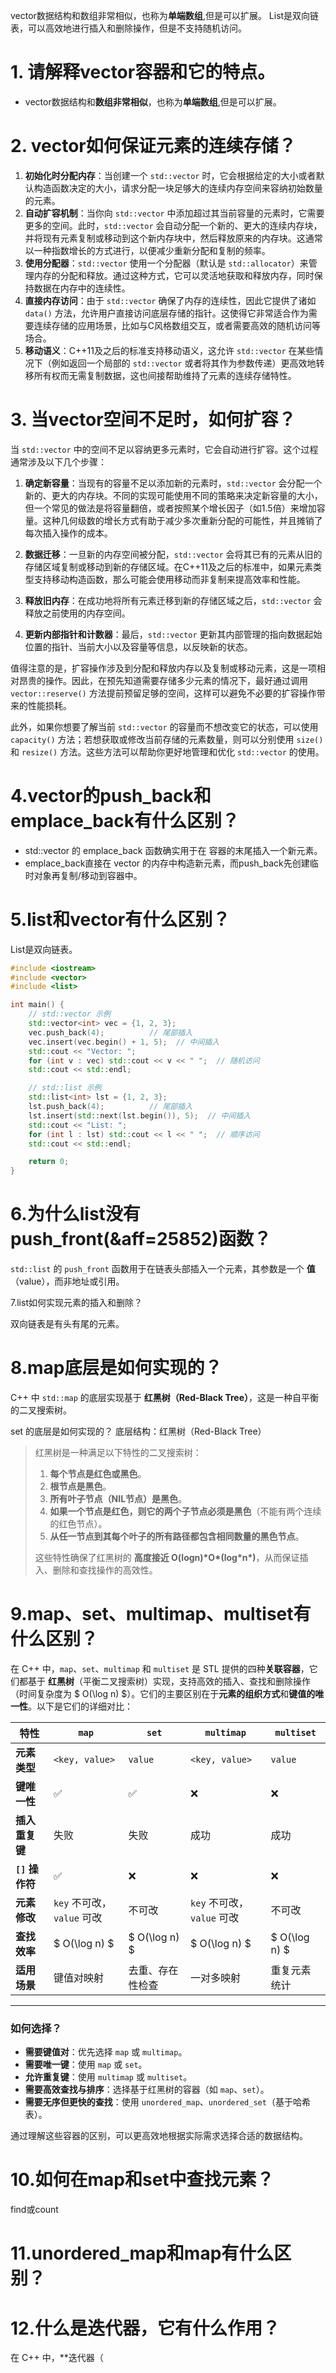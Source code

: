 vector数据结构和数组非常相似，也称为**单端数组**,但是可以扩展。
List是双向链表，可以高效地进行插入和删除操作，但是不支持随机访问。



# 1. 请解释vector容器和它的特点。
* vector数据结构和**数组非常相似**，也称为**单端数组**,但是可以扩展。

# 2. vector如何保证元素的连续存储？
1. **初始化时分配内存**：当创建一个 `std::vector` 时，它会根据给定的大小或者默认构造函数决定的大小，请求分配一块足够大的连续内存空间来容纳初始数量的元素。
2. **自动扩容机制**：当你向 `std::vector` 中添加超过其当前容量的元素时，它需要更多的空间。此时，`std::vector` 会自动分配一个新的、更大的连续内存块，并将现有元素复制或移动到这个新内存块中，然后释放原来的内存块。这通常以一种指数增长的方式进行，以便减少重新分配和复制的频率。
3. **使用分配器**：`std::vector` 使用一个分配器（默认是 `std::allocator`）来管理内存的分配和释放。通过这种方式，它可以灵活地获取和释放内存，同时保持数据在内存中的连续性。
4. **直接内存访问**：由于 `std::vector` 确保了内存的连续性，因此它提供了诸如 `data()` 方法，允许用户直接访问底层存储的指针。这使得它非常适合作为需要连续存储的应用场景，比如与C风格数组交互，或者需要高效的随机访问等场合。
5. **移动语义**：C++11及之后的标准支持移动语义，这允许 `std::vector` 在某些情况下（例如返回一个局部的 `std::vector` 或者将其作为参数传递）更高效地转移所有权而无需复制数据，这也间接帮助维持了元素的连续存储特性。

# 3. 当vector空间不足时，如何扩容？
当 `std::vector` 中的空间不足以容纳更多元素时，它会自动进行扩容。这个过程通常涉及以下几个步骤：

1. **确定新容量**：当现有的容量不足以添加新的元素时，`std::vector` 会分配一个新的、更大的内存块。不同的实现可能使用不同的策略来决定新容量的大小，但一个常见的做法是将容量翻倍，或者按照某个增长因子（如1.5倍）来增加容量。这种几何级数的增长方式有助于减少多次重新分配的可能性，并且摊销了每次插入操作的成本。

2. **数据迁移**：一旦新的内存空间被分配，`std::vector` 会将其已有的元素从旧的存储区域复制或移动到新的存储区域。在C++11及之后的标准中，如果元素类型支持移动构造函数，那么可能会使用移动而非复制来提高效率和性能。

3. **释放旧内存**：在成功地将所有元素迁移到新的存储区域之后，`std::vector` 会释放之前使用的内存空间。

4. **更新内部指针和计数器**：最后，`std::vector` 更新其内部管理的指向数据起始位置的指针、当前大小以及容量等信息，以反映新的状态。

值得注意的是，扩容操作涉及到分配和释放内存以及复制或移动元素，这是一项相对昂贵的操作。因此，在预先知道需要存储多少元素的情况下，最好通过调用 `vector::reserve()` 方法提前预留足够的空间，这样可以避免不必要的扩容操作带来的性能损耗。

此外，如果你想要了解当前 `std::vector` 的容量而不想改变它的状态，可以使用 `capacity()` 方法；若想获取或修改当前存储的元素数量，则可以分别使用 `size()` 和 `resize()` 方法。这些方法可以帮助你更好地管理和优化 `std::vector` 的使用。

# 4.vector的push_back和emplace_back有什么区别？

- std::vector 的 emplace_back 函数确实用于在 容器的末尾插入一个新元素。
- emplace_back直接在 vector 的内存中构造新元素，而push_back先创建临时对象再复制/移动到容器中。



# 5.list和vector有什么区别？

List是双向链表。

```cpp
#include <iostream>
#include <vector>
#include <list>

int main() {
    // std::vector 示例
    std::vector<int> vec = {1, 2, 3};
    vec.push_back(4);          // 尾部插入
    vec.insert(vec.begin() + 1, 5);  // 中间插入
    std::cout << "Vector: ";
    for (int v : vec) std::cout << v << " ";  // 随机访问
    std::cout << std::endl;

    // std::list 示例
    std::list<int> lst = {1, 2, 3};
    lst.push_back(4);          // 尾部插入
    lst.insert(std::next(lst.begin()), 5);  // 中间插入
    std::cout << "List: ";
    for (int l : lst) std::cout << l << " ";  // 顺序访问
    std::cout << std::endl;

    return 0;
}
```



# 6.为什么list没有push_front(&aff=25852)函数？

`std::list` 的 `push_front` 函数用于在链表头部插入一个元素，其参数是一个 **值**（value），而非地址或引用。



7.list如何实现元素的插入和删除？

双向链表是有头有尾的元素。



# 8.map底层是如何实现的？

C++ 中 `std::map` 的底层实现基于 **红黑树（Red-Black Tree）**，这是一种自平衡的二叉搜索树。

set 的底层是如何实现的？
底层结构：红黑树（Red-Black Tree）

> 红黑树是一种满足以下特性的二叉搜索树：
>
> 1. **每个节点是红色或黑色**。
> 2. **根节点是黑色**。
> 3. **所有叶子节点（NIL节点）是黑色**。
> 4. **如果一个节点是红色，则它的两个子节点必须是黑色**（不能有两个连续的红色节点）。
> 5. **从任一节点到其每个叶子的所有路径都包含相同数量的黑色节点**。
>
> 这些特性确保了红黑树的 **高度接近 O(log⁡n)\*O\*(log\*n\*)**，从而保证插入、删除和查找操作的高效性。



# 9.map、set、multimap、multiset有什么区别？

在 C++ 中，`map`、`set`、`multimap` 和 `multiset` 是 STL 提供的四种**关联容器**，它们都基于 **红黑树**（平衡二叉搜索树）实现，支持高效的插入、查找和删除操作（时间复杂度为 $ O(\log n) $）。它们的主要区别在于**元素的组织方式**和**键值的唯一性**。以下是它们的详细对比：

| 特性            | `map`                      | `set`            | `multimap`                 | `multiset`    |
| --------------- | -------------------------- | ---------------- | -------------------------- | ------------- |
| **元素类型**    | `<key, value>`             | `value`          | `<key, value>`             | `value`       |
| **键唯一性**    | ✅                          | ✅                | ❌                          | ❌             |
| **插入重复键**  | 失败                       | 失败             | 成功                       | 成功          |
| **`[]` 操作符** | ✅                          | ❌                | ❌                          | ❌             |
| **元素修改**    | `key` 不可改，`value` 可改 | 不可改           | `key` 不可改，`value` 可改 | 不可改        |
| **查找效率**    | $ O(\log n) $              | $ O(\log n) $    | $ O(\log n) $              | $ O(\log n) $ |
| **适用场景**    | 键值对映射                 | 去重、存在性检查 | 一对多映射                 | 重复元素统计  |

---

### **如何选择？**
- **需要键值对**：优先选择 `map` 或 `multimap`。
- **需要唯一键**：使用 `map` 或 `set`。
- **允许重复键**：使用 `multimap` 或 `multiset`。
- **需要高效查找与排序**：选择基于红黑树的容器（如 `map`、`set`）。
- **需要无序但更快的查找**：使用 `unordered_map`、`unordered_set`（基于哈希表）。

通过理解这些容器的区别，可以更高效地根据实际需求选择合适的数据结构。



# 10.如何在map和set中查找元素？

find或count



# 11.unordered_map和map有什么区别？



# 12.什么是迭代器，它有什么作用？

在 C++ 中，**迭代器（